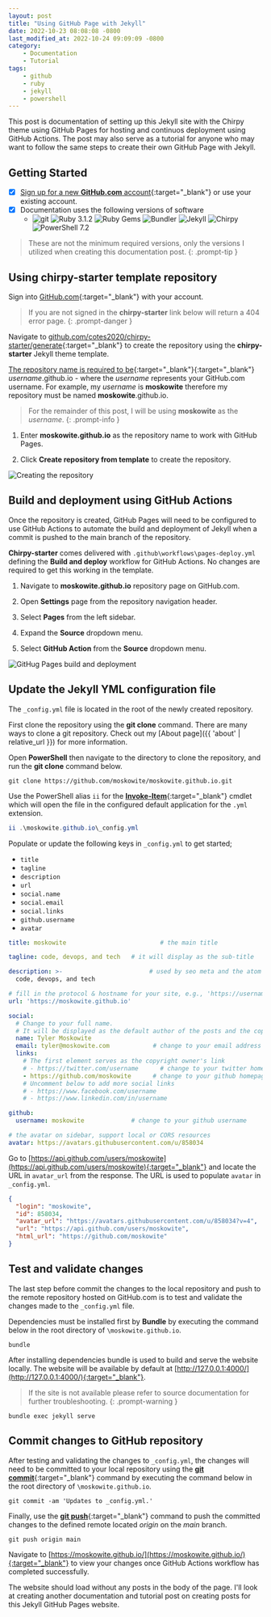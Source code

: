 ```yaml
---
layout: post
title: "Using GitHub Page with Jekyll"
date: 2022-10-23 08:08:08 -0800
last_modified_at: 2022-10-24 09:09:09 -0800
category:
    - Documentation
    - Tutorial
tags:
    - github
    - ruby
    - jekyll
    - powershell
---
```

This post is documentation of setting up this Jekyll site with the Chirpy theme using GitHub Pages for hosting and continuos deployment using GitHub Actions. The post may also serve as a tutorial for anyone who may want to follow the same steps to create their own GitHub Page with Jekyll. 

## Getting Started

- [X] [Sign up for a new **GitHub.com** account](https://docs.github.com/en/get-started/signing-up-for-github/signing-up-for-a-new-github-account){:target="_blank"} or use your existing account.
- [X] Documentation uses the following versions of software
  - ![git](https://img.shields.io/badge/git-2.38.1-orange) ![Ruby 3.1.2](https://img.shields.io/badge/Ruby-3.1.2-red) ![Ruby Gems](https://img.shields.io/badge/Ruby%20Gems-4.3.0-red) ![Bundler](https://img.shields.io/badge/Bundler-2.3.24-blue) ![Jekyll](https://img.shields.io/badge/Jekyll-4.3.0-lightblue) ![Chirpy](https://img.shields.io/badge/Chirpy-4.3.0-green) ![PowerShell 7.2](https://img.shields.io/badge/PowerShell-7.2.6-blue)

> These are not the minimum required versions, only the versions I utilized when creating this documentation post.
{: .prompt-tip }

## Using chirpy-starter template repository

Sign into [GitHub.com](https://github.com){:target="_blank"} with your account.

> If you are not signed in the **chirpy-starter** link below will return a 404 error page.
{: .prompt-danger }

Navigate to [github.com/cotes2020/chirpy-starter/generate](https://github.com/cotes2020/chirpy-starter/generate){:target="_blank"} to create the repository using the **chirpy-starter** Jekyll theme template. 

[The repository name is required to be](https://pages.github.com/#create-repo-step){:target="_blank"}{:target="_blank"} *username*.github.io - where the *username* represents your GitHub.com username. For example, my *username* is **moskowite** therefore my repository must be named **moskowite**.github.io.

> For the remainder of this post, I will be using **moskowite** as the *username*.
{: .prompt-info }

1. Enter **moskowite.github.io** as the repository name to work with GitHub Pages.

2. Click **Create repository from template** to create the repository.

![Creating the repository](/assets/img/create-repo-from-chirpy-starter.png)

## Build and deployment using GitHub Actions

Once the repository is created, GitHub Pages will need to be configured to use GitHub Actions to automate the build and deployment of Jekyll when a commit is pushed to the main branch of the repository. 

**Chirpy-starter** comes delivered with `.github\workflows\pages-deploy.yml` defining the **Build and deploy** workflow for GitHub Actions. No changes are required to get this working in the template.

1. Navigate to **moskowite.github.io** repository page on GitHub.com.

2. Open **Settings** page from the repository navigation header.

3. Select **Pages** from the left sidebar.

4. Expand the **Source** dropdown menu.

5. Select **GitHub Action** from the **Source** dropdown menu. 

![GitHug Pages build and deployment](/assets/img/github-pages-build-and-deployment.png)

## Update the Jekyll YML configuration file

The `_config.yml` file is located in the root of the newly created repository.

First clone the repository using the **git clone** command. There are many ways to clone a git repository. Check out my [About page]({{ 'about' | relative_url }}) for more information.

Open **PowerShell** then navigate to the directory to clone the repository, and run the **git clone** command below.

```console
git clone https://github.com/moskowite/moskowite.github.io.git
```
Use the PowerShell alias `ii` for the [**Invoke-Item**](https://learn.microsoft.com/powershell/module/microsoft.powershell.management/invoke-item?view=powershell-7.2){:target="_blank"} cmdlet which will open the file in the configured default application for the `.yml` extension. 

```powershell
ii .\moskowite.github.io\_config.yml
```

Populate or update the following keys in `_config.yml` to get started;
- `title` 
- `tagline` 
- `description` 
- `url` 
- `social.name`
- `social.email`
- `social.links`
- `github.username`
- `avatar`

```yml
title: moskowite                          # the main title

tagline: code, devops, and tech   # it will display as the sub-title

description: >-                        # used by seo meta and the atom feed
  code, devops, and tech

# fill in the protocol & hostname for your site, e.g., 'https://username.github.io'
url: 'https://moskowite.github.io'

social:
  # Change to your full name.
  # It will be displayed as the default author of the posts and the copyright owner in the Footer
  name: Tyler Moskowite
  email: tyler@moskowite.com            # change to your email address
  links:
    # The first element serves as the copyright owner's link
    # - https://twitter.com/username      # change to your twitter homepage
    - https://github.com/moskowite      # change to your github homepage
    # Uncomment below to add more social links
    # - https://www.facebook.com/username
    # - https://www.linkedin.com/in/username

github:
  username: moskowite             # change to your github username

# the avatar on sidebar, support local or CORS resources
avatar: https://avatars.githubusercontent.com/u/858034
```

Go to [https://api.github.com/users/moskowite](https://api.github.com/users/moskowite){:target="_blank"} and locate the URL in `avatar_url` from the response. The URL is used to populate `avatar`  in `_config.yml`.

```json
{
  "login": "moskowite",
  "id": 858034,
  "avatar_url": "https://avatars.githubusercontent.com/u/858034?v=4",
  "url": "https://api.github.com/users/moskowite",
  "html_url": "https://github.com/moskowite"
}
```

## Test and validate changes

The last step before commit the changes to the local repository and push to the remote repository hosted on GitHub.com is to test and validate the changes made to the `_config.yml` file.

Dependencies must be installed first by **Bundle** by executing the command below in the root directory of `\moskowite.github.io`.

```console
bundle
```

After installing dependencies bundle is used to build and serve the website locally. The website will be available by default at [http://127.0.0.1:4000/](http://127.0.0.1:4000/){:target="_blank"}. 

> If the site is not available please refer to source documentation for further troubleshooting.
{: .prompt-warning }

```console
bundle exec jekyll serve
```
## Commit changes to GitHub repository

After testing and validating the changes to `_config.yml`, the changes will need to be committed to your local repository using the [**git commit**](https://git-scm.com/docs/git-commit){:target="_blank"} command by executing the command below in the root directory of `\moskowite.github.io`. 

```console
git commit -am 'Updates to _config.yml.'
```

Finally, use the [**git push**](https://git-scm.com/docs/git-push){:target="_blank"} command to push the committed changes to the defined remote located *origin* on the *main* branch.

```shell
git push origin main
```

Navigate to [https://moskowite.github.io/](https://moskowite.github.io/){:target="_blank"} to view your changes once GitHub Actions workflow has completed successfully.

The website should load without any posts in the body of the page. I'll look at creating another documentation and tutorial post on creating posts for this Jekyll GitHub Pages website.